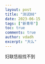 ```yaml
---
layout: post
title: "测试08"
date: 2023-06-15
tags: ["新青年"]
toc: true
comments: true
author: vdadh
excerpt: "大么"
---
```

妇联恁般找不到